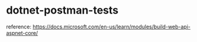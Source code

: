# dotnet-postman-tests
reference: https://docs.microsoft.com/en-us/learn/modules/build-web-api-aspnet-core/
